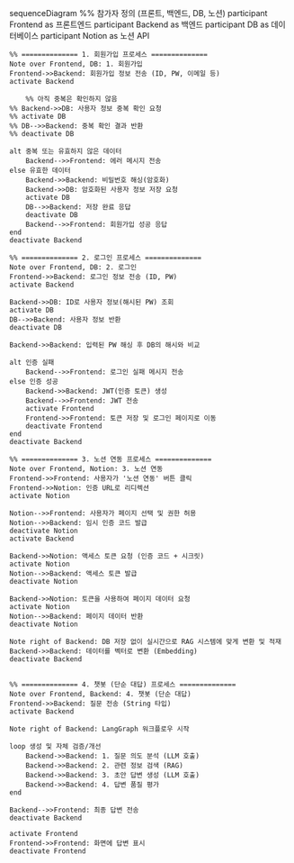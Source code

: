 sequenceDiagram
    %% 참가자 정의 (프론트, 백엔드, DB, 노션)
    participant Frontend as 프론트엔드
    participant Backend as 백엔드
    participant DB as 데이터베이스
    participant Notion as 노션 API

    %% ============== 1. 회원가입 프로세스 ==============
    Note over Frontend, DB: 1. 회원가입
    Frontend->>Backend: 회원가입 정보 전송 (ID, PW, 이메일 등)
    activate Backend
		
		%% 아직 중복은 확인하지 않음
    %% Backend->>DB: 사용자 정보 중복 확인 요청
    %% activate DB
    %% DB-->>Backend: 중복 확인 결과 반환
    %% deactivate DB

    alt 중복 또는 유효하지 않은 데이터
        Backend-->>Frontend: 에러 메시지 전송
    else 유효한 데이터
        Backend->>Backend: 비밀번호 해싱(암호화)
        Backend->>DB: 암호화된 사용자 정보 저장 요청
        activate DB
        DB-->>Backend: 저장 완료 응답
        deactivate DB
        Backend-->>Frontend: 회원가입 성공 응답
    end
    deactivate Backend

    %% ============== 2. 로그인 프로세스 ==============
    Note over Frontend, DB: 2. 로그인
    Frontend->>Backend: 로그인 정보 전송 (ID, PW)
    activate Backend
    
    Backend->>DB: ID로 사용자 정보(해시된 PW) 조회
    activate DB
    DB-->>Backend: 사용자 정보 반환
    deactivate DB
    
    Backend->>Backend: 입력된 PW 해싱 후 DB의 해시와 비교
    
    alt 인증 실패
        Backend-->>Frontend: 로그인 실패 메시지 전송
    else 인증 성공
        Backend->>Backend: JWT(인증 토큰) 생성
        Backend-->>Frontend: JWT 전송
        activate Frontend
        Frontend->>Frontend: 토큰 저장 및 로그인 페이지로 이동
        deactivate Frontend
    end
    deactivate Backend

    %% ============== 3. 노션 연동 프로세스 ==============
    Note over Frontend, Notion: 3. 노션 연동
    Frontend->>Frontend: 사용자가 '노션 연동' 버튼 클릭
    Frontend->>Notion: 인증 URL로 리디렉션
    activate Notion

    Notion-->>Frontend: 사용자가 페이지 선택 및 권한 허용
    Notion-->>Backend: 임시 인증 코드 발급
    deactivate Notion
    activate Backend

    Backend->>Notion: 액세스 토큰 요청 (인증 코드 + 시크릿)
    activate Notion
    Notion-->>Backend: 액세스 토큰 발급
    deactivate Notion
    
    Backend->>Notion: 토큰을 사용하여 페이지 데이터 요청
    activate Notion
    Notion-->>Backend: 페이지 데이터 반환
    deactivate Notion

    Note right of Backend: DB 저장 없이 실시간으로 RAG 시스템에 맞게 변환 및 적재
    Backend->>Backend: 데이터를 벡터로 변환 (Embedding)
    deactivate Backend


    %% ============== 4. 챗봇 (단순 대답) 프로세스 ==============
    Note over Frontend, Backend: 4. 챗봇 (단순 대답)
    Frontend->>Backend: 질문 전송 (String 타입)
    activate Backend
    
    Note right of Backend: LangGraph 워크플로우 시작
    
    loop 생성 및 자체 검증/개선
        Backend->>Backend: 1. 질문 의도 분석 (LLM 호출)
        Backend->>Backend: 2. 관련 정보 검색 (RAG)
        Backend->>Backend: 3. 초안 답변 생성 (LLM 호출)
        Backend->>Backend: 4. 답변 품질 평가
    end

    Backend-->>Frontend: 최종 답변 전송
    deactivate Backend
    
    activate Frontend
    Frontend->>Frontend: 화면에 답변 표시
    deactivate Frontend
